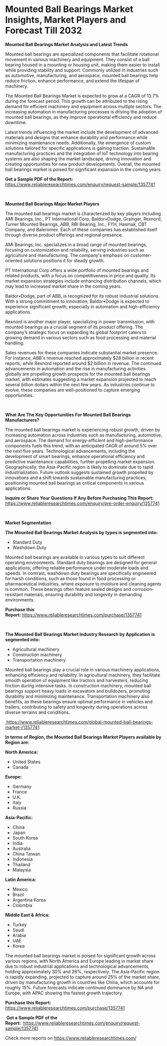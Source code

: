 <p><h1>Mounted Ball Bearings Market Insights, Market Players and Forecast Till 2032</h1></p><p><strong>Mounted Ball Bearings Market Analysis and Latest Trends</strong></p>
<p><p>Mounted ball bearings are specialized components that facilitate rotational movement in various machinery and equipment. They consist of a ball bearing housed in a mounting or housing unit, making them easier to install while providing stability and support. Commonly utilized in industries such as automotive, manufacturing, and aerospace, mounted ball bearings help reduce friction, enhance performance, and extend the lifespan of machinery.</p><p>The Mounted Ball Bearings Market is expected to grow at a CAGR of 13.7% during the forecast period. This growth can be attributed to the rising demand for efficient machinery and equipment across multiple sectors. The increasing automation in manufacturing processes is driving the adoption of mounted ball bearings, as they improve operational efficiency and reduce downtime.</p><p>Latest trends influencing the market include the development of advanced materials and designs that enhance durability and performance while minimizing maintenance needs. Additionally, the emergence of custom solutions tailored for specific applications is gaining traction. Sustainable manufacturing practices and the integration of IoT technology into bearing systems are also shaping the market landscape, driving innovation and creating opportunities for new product developments. Overall, the mounted ball bearings market is poised for significant expansion in the coming years.</p></p>
<p><strong>Get a Sample PDF of the Report:&nbsp;</strong> <a href="https://www.reliableresearchtimes.com/enquiry/request-sample/1357741?utm_campaign=2464&utm_medium=2&utm_source=Github&utm_content=ia&utm_term=08042025&utm_id=mounted-ball-bearings">https://www.reliableresearchtimes.com/enquiry/request-sample/1357741</a></p>
<p>&nbsp;</p>
<p><strong>Mounted Ball Bearings Major Market Players</strong></p>
<p><p>The mounted ball bearings market is characterized by key players including AMI Bearings, Inc., PT International Corp, Baldor•Dodge, Grainger, Rexnord, Turner Mounted Bearings, ABB, RBI Bearing, Inc., FYH, Hasmak, CBT Company, and Baleromex. Each of these companies has established itself through diverse product offerings and regional presence.</p><p>AMI Bearings, Inc. specializes in a broad range of mounted bearings, focusing on customization and reliability, serving industries such as agriculture and manufacturing. The company's emphasis on customer-oriented solutions positions it for steady growth. </p><p>PT International Corp offers a wide portfolio of mounted bearings and related products, with a focus on competitiveness in price and quality. Its market expansion strategies include enhancing distribution channels, which may lead to increased market share in the coming years.</p><p>Baldor•Dodge, part of ABB, is recognized for its robust industrial solutions. With a strong commitment to innovation, Baldor•Dodge is expected to experience significant growth, especially in automation and high-efficiency applications.</p><p>Rexnord is another major player, specializing in power transmission, with mounted bearings as a crucial segment of its product offering. The company’s strategic focus on expanding its global footprint caters to growing demand in various sectors such as food processing and material handling.</p><p>Sales revenues for these companies indicate substantial market presence. For instance, ABB's revenue reached approximately $28 billion in recent reports, while Rexnord reported around $2 billion in revenue. The continued advancements in automation and the rise in manufacturing activities globally are propelling growth prospects for the mounted ball bearings market, with estimates suggesting a market expansion projected to reach several billion dollars within the next few years. As industries continue to evolve, these companies are well-positioned to capture emerging opportunities.</p></p>
<p>&nbsp;</p>
<p><strong>What Are The Key Opportunities For Mounted Ball Bearings Manufacturers?</strong></p>
<p><p>The mounted ball bearings market is experiencing robust growth, driven by increasing automation across industries such as manufacturing, automotive, and aerospace. The demand for energy-efficient and high-performance components fuels this trend, with an anticipated CAGR of around 5% over the next five years. Technological advancements, including the development of smart bearings, enhance operational efficiency and predictive maintenance capabilities, further propelling market expansion. Geographically, the Asia-Pacific region is likely to dominate due to rapid industrialization. Future outlook suggests sustained growth propelled by innovations and a shift towards sustainable manufacturing practices, positioning mounted ball bearings as critical components in various applications.</p></p>
<p><strong>Inquire or Share Your Questions If Any Before Purchasing This Report:</strong> <a href="https://www.reliableresearchtimes.com/enquiry/pre-order-enquiry/1357741?utm_campaign=2464&utm_medium=2&utm_source=Github&utm_content=ia&utm_term=08042025&utm_id=mounted-ball-bearings">https://www.reliableresearchtimes.com/enquiry/pre-order-enquiry/1357741</a></p>
<p>&nbsp;</p>
<p><strong>Market Segmentation</strong></p>
<p><strong>The Mounted Ball Bearings Market Analysis by types is segmented into:</strong></p>
<p><ul><li>Standard Duty</li><li>Washdown Duty</li></ul></p>
<p><p>Mounted ball bearings are available in various types to suit different operating environments. Standard duty bearings are designed for general applications, offering reliable performance under moderate loads and speeds. In contrast, washdown duty bearings are specifically engineered for harsh conditions, such as those found in food processing or pharmaceutical industries, where exposure to moisture and cleaning agents is common. These bearings often feature sealed designs and corrosion-resistant materials, ensuring durability and longevity in demanding environments.</p></p>
<p><strong>Purchase this Report:&nbsp;</strong><a href="https://www.reliableresearchtimes.com/purchase/1357741?utm_campaign=2464&utm_medium=2&utm_source=Github&utm_content=ia&utm_term=08042025&utm_id=mounted-ball-bearings">https://www.reliableresearchtimes.com/purchase/1357741</a></p>
<p>&nbsp;</p>
<p><strong>The Mounted Ball Bearings Market Industry Research by Application is segmented into:</strong></p>
<p><ul><li>Agricultural machinery</li><li>Construction machinery</li><li>Transportation machinery</li></ul></p>
<p><p>Mounted ball bearings play a crucial role in various machinery applications, enhancing efficiency and reliability. In agricultural machinery, they facilitate smooth operation of equipment like tractors and harvesters, reducing friction during intensive tasks. In construction machinery, mounted ball bearings support heavy loads in excavators and bulldozers, promoting durability and minimizing maintenance. Transportation machinery also benefits, as these bearings ensure optimal performance in vehicles and trailers, contributing to safety and longevity during operations across diverse terrains and conditions.</p></p>
<p><a href="https://www.reliableresearchtimes.com/global-mounted-ball-bearings-market-r1357741?utm_campaign=2464&utm_medium=2&utm_source=Github&utm_content=ia&utm_term=08042025&utm_id=mounted-ball-bearings">&nbsp;https://www.reliableresearchtimes.com/global-mounted-ball-bearings-market-r1357741</a></p>
<p><strong>In terms of Region, the Mounted Ball Bearings Market Players available by Region are:</strong></p>
<p>
    <p> <strong> North America: </strong>
        <ul>
            <li>United States</li>
            <li>Canada</li>
        </ul>
        </p> 
    <p> <strong> Europe: </strong>
        <ul>
            <li>Germany</li>
            <li>France</li>
            <li>U.K.</li>
            <li>Italy</li>
            <li>Russia</li>
        </ul>
        </p> 
    <p> <strong> Asia-Pacific: </strong>
        <ul>
            <li>China</li>
            <li>Japan</li>
            <li>South Korea</li>
            <li>India</li>
            <li>Australia</li>
            <li>China Taiwan</li>
            <li>Indonesia</li>
            <li>Thailand</li>
            <li>Malaysia</li>
        </ul>
        </p> 
    <p> <strong> Latin America: </strong>
        <ul>
            <li>Mexico</li>
            <li>Brazil</li>
            <li>Argentina Korea</li>
            <li>Colombia</li>
        </ul>
        </p> 
    <p> <strong> Middle East & Africa: </strong>
        <ul>
            <li>Turkey</li>
            <li>Saudi</li>
            <li>Arabia</li>
            <li>UAE</li>
            <li>Korea</li>
        </ul>
    </p>
    </p>
<p><p>The mounted ball bearings market is poised for significant growth across various regions, with North America and Europe leading in market share due to robust industrial applications and technological advancements, holding approximately 30% and 28%, respectively. The Asia-Pacific region is rapidly expanding, projected to capture around 25% of the market share, driven by manufacturing growth in countries like China, which accounts for roughly 15%. Future forecasts indicate continued dominance by NA and Europe, with APAC showing the fastest growth trajectory.</p></p>
<p><strong>Purchase this Report: </strong><a href="https://www.reliableresearchtimes.com/purchase/1357741?utm_campaign=2464&utm_medium=2&utm_source=Github&utm_content=ia&utm_term=08042025&utm_id=mounted-ball-bearings">https://www.reliableresearchtimes.com/purchase/1357741</a></p>
<p>&nbsp;<strong>Get a Sample PDF of the Report:&nbsp;&nbsp;</strong><a href="https://www.reliableresearchtimes.com/enquiry/request-sample/1357741?utm_campaign=2464&utm_medium=2&utm_source=Github&utm_content=ia&utm_term=08042025&utm_id=mounted-ball-bearings">https://www.reliableresearchtimes.com/enquiry/request-sample/1357741</a></p>
<p><strong></strong></p>
<p>Check more reports on <a href="https://www.reliableresearchtimes.com/?utm_campaign=2464&utm_medium=2&utm_source=Github&utm_content=ia&utm_term=08042025&utm_id=mounted-ball-bearings">https://www.reliableresearchtimes.com/</a></p>